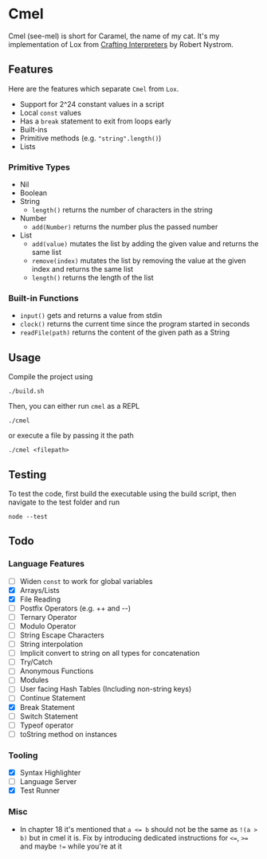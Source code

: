 # Cmel

Cmel (see-mel) is short for Caramel, the name of my cat.
It's my implementation of Lox from [Crafting Interpreters](https://www.craftinginterpreters.com) by Robert Nystrom.

## Features

Here are the features which separate `Cmel` from `Lox`.

- Support for 2^24 constant values in a script
- Local `const` values
- Has a `break` statement to exit from loops early
- Built-ins
- Primitive methods (e.g. `"string".length()`)
- Lists

### Primitive Types

- Nil
- Boolean
- String
    - `length()` returns the number of characters in the string
- Number
    - `add(Number)` returns the number plus the passed number
- List
    - `add(value)` mutates the list by adding the given value and returns the same list
    - `remove(index)` mutates the list by removing the value at the given index and returns the same list
    - `length()` returns the length of the list

### Built-in Functions

- `input()` gets and returns a value from stdin
- `clock()` returns the current time since the program started in seconds
- `readFile(path)` returns the content of the given path as a String

## Usage

Compile the project using

```
./build.sh
```

Then, you can either run `cmel` as a REPL

```
./cmel
```

or execute a file by passing it the path

```
./cmel <filepath>
```

## Testing

To test the code, first build the executable using the build script, then navigate to the test folder and run

```
node --test
```

## Todo

### Language Features

- [ ] Widen `const` to work for global variables
- [x] Arrays/Lists
- [x] File Reading
- [ ] Postfix Operators (e.g. ++ and --)
- [ ] Ternary Operator
- [ ] Modulo Operator
- [ ] String Escape Characters
- [ ] String interpolation
- [ ] Implicit convert to string on all types for concatenation
- [ ] Try/Catch
- [ ] Anonymous Functions
- [ ] Modules
- [ ] User facing Hash Tables (Including non-string keys)
- [ ] Continue Statement
- [x] Break Statement
- [ ] Switch Statement
- [ ] Typeof operator
- [ ] toString method on instances

### Tooling

- [x] Syntax Highlighter
- [ ] Language Server
- [x] Test Runner

### Misc

- In chapter 18 it's mentioned that `a <= b` should not be the same as `!(a > b)` but in cmel it is. Fix by introducing dedicated instructions for `<=`, `>=` and maybe `!=` while you're at it
